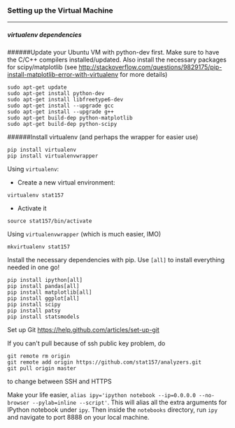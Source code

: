 ### Setting up the Virtual Machine
--------------------------------------------------------------------------------------------------------------

##### virtualenv dependencies

######Update your Ubuntu VM with python-dev first. Make sure to have the C/C++ compilers installed/updated.
Also install the necessary packages for scipy/matplotlib (see http://stackoverflow.com/questions/9829175/pip-install-matplotlib-error-with-virtualenv 
for more details)
```
sudo apt-get update
sudo apt-get install python-dev
sudo apt-get install libfreetype6-dev
sudo apt-get install --upgrade gcc
sudo apt-get install --upgrade g++
sudo apt-get build-dep python-matplotlib
sudo apt-get build-dep python-scipy
```

######Install virtualenv (and perhaps the wrapper for easier use)
```
pip install virtualenv
pip install virtualenvwrapper
```

Using `virtualenv`:
* Create a new virtual environment:
```
virtualenv stat157
```
* Activate it
```
source stat157/bin/activate
```

Using `virtualenvwrapper` (which is much easier, IMO)
```
mkvirtualenv stat157
```

Install the necessary dependencies with pip. Use `[all]` to install everything needed in one go!
```
pip install ipython[all]
pip install pandas[all]
pip install matplotlib[all]
pip install ggplot[all]
pip install scipy
pip install patsy
pip install statsmodels
```

Set up Git
https://help.github.com/articles/set-up-git

If you can't pull because of ssh public key problem, do

```
git remote rm origin
git remote add origin https://github.com/stat157/analyzers.git
git pull origin master
```

to change between SSH and HTTPS

Make your life easier, `alias ipy='ipython notebook --ip=0.0.0.0 --no-browser --pylab=inline --script'`. 
This will alias all the extra arguments for IPython notebook under `ipy`. Then inside the `notebooks` 
directory, run `ipy` and navigate to port 8888 on your local machine.
